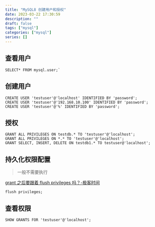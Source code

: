 ```yaml
---
title: "MySQL8 创建用户和授权"
date: 2023-03-22 17:30:59
description: ""
draft: false
tags: ["mysql"]
categories: ["mysql"]
series: []
---
```


## 查看用户

```mysql
SELECT* FROM mysql.user;`
```

## 创建用户

```mysql
CREATE USER 'testuser'@'localhost' IDENTIFIED BY 'password';
CREATE USER 'testuser'@'192.168.10.100' IDENTIFIED BY 'password';
CREATE USER 'testuser'@'%' IDENTIFIED BY 'password';
```

## 授权

```mysql
GRANT ALL PRIVILEGES ON testdb.* TO 'testuser'@'localhost';
GRANT ALL PRIVILEGES ON *.* TO 'testuser'@'localhost';
GRANT SELECT, INSERT, DELETE ON testdb1.* TO testuser@'localhost';
```

## 持久化权限配置

> 一般不需要执行

[grant 之后要跟着 flush privileges 吗？-极客时间](https://time.geekbang.org/column/article/82231?utm_term=pc_interstitial_1340)

```mysql
flush privileges;
```

## 查看权限

```mysql
SHOW GRANTS FOR 'testuser'@'localhost';
```
